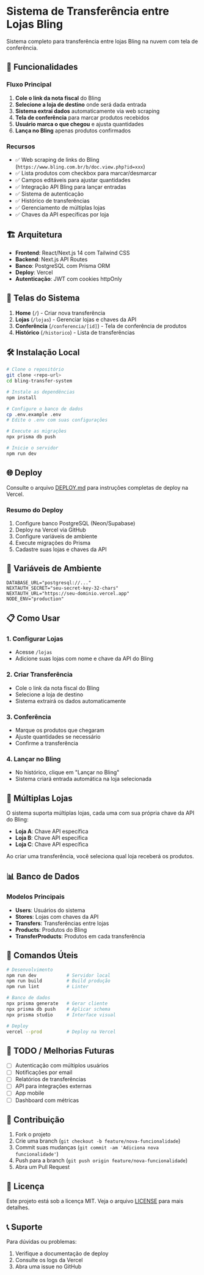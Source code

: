 # Sistema de Transferência entre Lojas Bling

Sistema completo para transferência entre lojas Bling na nuvem com tela de conferência.

## 🚀 Funcionalidades

### Fluxo Principal
1. **Cole o link da nota fiscal** do Bling
2. **Selecione a loja de destino** onde será dada entrada
3. **Sistema extrai dados** automaticamente via web scraping
4. **Tela de conferência** para marcar produtos recebidos
5. **Usuário marca o que chegou** e ajusta quantidades
6. **Lança no Bling** apenas produtos confirmados

### Recursos
- ✅ Web scraping de links do Bling (`https://www.bling.com.br/b/doc.view.php?id=xxx`)
- ✅ Lista produtos com checkbox para marcar/desmarcar
- ✅ Campos editáveis para ajustar quantidades
- ✅ Integração API Bling para lançar entradas
- ✅ Sistema de autenticação
- ✅ Histórico de transferências
- ✅ Gerenciamento de múltiplas lojas
- ✅ Chaves da API específicas por loja

## 🏗️ Arquitetura

- **Frontend**: React/Next.js 14 com Tailwind CSS
- **Backend**: Next.js API Routes
- **Banco**: PostgreSQL com Prisma ORM
- **Deploy**: Vercel
- **Autenticação**: JWT com cookies httpOnly

## 📱 Telas do Sistema

1. **Home** (`/`) - Criar nova transferência
2. **Lojas** (`/lojas`) - Gerenciar lojas e chaves da API
3. **Conferência** (`/conferencia/[id]`) - Tela de conferência de produtos
4. **Histórico** (`/historico`) - Lista de transferências

## 🛠️ Instalação Local

```bash
# Clone o repositório
git clone <repo-url>
cd bling-transfer-system

# Instale as dependências
npm install

# Configure o banco de dados
cp .env.example .env
# Edite o .env com suas configurações

# Execute as migrações
npx prisma db push

# Inicie o servidor
npm run dev
```

## 🌐 Deploy

Consulte o arquivo [DEPLOY.md](./DEPLOY.md) para instruções completas de deploy na Vercel.

### Resumo do Deploy
1. Configure banco PostgreSQL (Neon/Supabase)
2. Deploy na Vercel via GitHub
3. Configure variáveis de ambiente
4. Execute migrações do Prisma
5. Cadastre suas lojas e chaves da API

## 🔑 Variáveis de Ambiente

```env
DATABASE_URL="postgresql://..."
NEXTAUTH_SECRET="seu-secret-key-32-chars"
NEXTAUTH_URL="https://seu-dominio.vercel.app"
NODE_ENV="production"
```

## 📋 Como Usar

### 1. Configurar Lojas
- Acesse `/lojas`
- Adicione suas lojas com nome e chave da API do Bling

### 2. Criar Transferência
- Cole o link da nota fiscal do Bling
- Selecione a loja de destino
- Sistema extrairá os dados automaticamente

### 3. Conferência
- Marque os produtos que chegaram
- Ajuste quantidades se necessário
- Confirme a transferência

### 4. Lançar no Bling
- No histórico, clique em "Lançar no Bling"
- Sistema criará entrada automática na loja selecionada

## 🏪 Múltiplas Lojas

O sistema suporta múltiplas lojas, cada uma com sua própria chave da API do Bling:

- **Loja A**: Chave API específica
- **Loja B**: Chave API específica
- **Loja C**: Chave API específica

Ao criar uma transferência, você seleciona qual loja receberá os produtos.

## 📊 Banco de Dados

### Modelos Principais
- **Users**: Usuários do sistema
- **Stores**: Lojas com chaves da API
- **Transfers**: Transferências entre lojas
- **Products**: Produtos do Bling
- **TransferProducts**: Produtos em cada transferência

## 🔧 Comandos Úteis

```bash
# Desenvolvimento
npm run dev           # Servidor local
npm run build         # Build produção
npm run lint          # Linter

# Banco de dados
npx prisma generate   # Gerar cliente
npx prisma db push    # Aplicar schema
npx prisma studio     # Interface visual

# Deploy
vercel --prod         # Deploy na Vercel
```

## 📝 TODO / Melhorias Futuras

- [ ] Autenticação com múltiplos usuários
- [ ] Notificações por email
- [ ] Relatórios de transferências
- [ ] API para integrações externas
- [ ] App mobile
- [ ] Dashboard com métricas

## 🤝 Contribuição

1. Fork o projeto
2. Crie uma branch (`git checkout -b feature/nova-funcionalidade`)
3. Commit suas mudanças (`git commit -am 'Adiciona nova funcionalidade'`)
4. Push para a branch (`git push origin feature/nova-funcionalidade`)
5. Abra um Pull Request

## 📄 Licença

Este projeto está sob a licença MIT. Veja o arquivo [LICENSE](LICENSE) para mais detalhes.

## 📞 Suporte

Para dúvidas ou problemas:
1. Verifique a documentação de deploy
2. Consulte os logs da Vercel
3. Abra uma issue no GitHub
